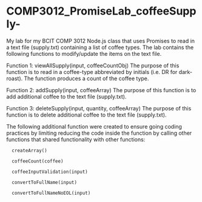 # COMP3012_PromiseLab_coffeeSupply-
My lab for my BCIT COMP 3012 Node.js class that uses Promises to read in a text file (supply.txt) containing a list of coffee types.  The lab contains the following functions to modify/update the items on the text file.

Function 1: viewAllSupply(input, coffeeCountObj)
The purpose of this function is to read in a coffee-type abbreviated by initials (i.e. DR for dark-roast).  The function produces a count of the coffee type.

Function 2: addSupply(input, coffeeArray)
The purpose of this function is to add additional coffee to the text file (supply.txt).

Function 3: deleteSupply(input, quantity, coffeeArray)
The purpose of this function is to delete additional coffee to the text file (supply.txt).

The following additional function were created to ensure going coding practices by limiting reducing the code inside the function by calling other functions that shared functionality with other functions:
      
      createArray()
      
      coffeeCount(coffee)
      
      coffeeInputValidation(input)
      
      convertToFullName(input)
      
      convertToFullNameNoEOL(input)
